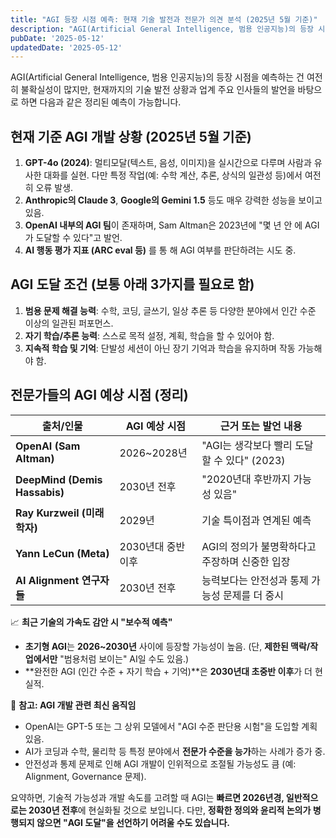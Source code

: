 ```yaml
---
title: "AGI 등장 시점 예측: 현재 기술 발전과 전문가 의견 분석 (2025년 5월 기준)"
description: "AGI(Artificial General Intelligence, 범용 인공지능)의 등장 시점을 예측하는 건 여전히 불확실성이 많지만, 현재까지의 기술 발전 상황과 업계 주요 인사들의 발언을 바탕으로 하면 다음과 같은 정리된 예측이 가능합니다.   현재 기준 AGI 개발 상황 (2025..."
pubDate: '2025-05-12'
updatedDate: '2025-05-12'
---
```


AGI(Artificial General Intelligence, 범용 인공지능)의 등장 시점을 예측하는 건 여전히 불확실성이 많지만, 현재까지의 기술 발전 상황과 업계 주요 인사들의 발언을 바탕으로 하면 다음과 같은 정리된 예측이 가능합니다.

## 현재 기준 AGI 개발 상황 (2025년 5월 기준)

1. **GPT-4o (2024)**: 멀티모달(텍스트, 음성, 이미지)을 실시간으로 다루며 사람과 유사한 대화를 실현. 다만 특정 작업(예: 수학 계산, 추론, 상식의 일관성 등)에서 여전히 오류 발생.
2. **Anthropic의 Claude 3**, **Google의 Gemini 1.5** 등도 매우 강력한 성능을 보이고 있음.
3. **OpenAI 내부의 AGI 팀**이 존재하며, Sam Altman은 2023년에 "몇 년 안
에 AGI가 도달할 수 있다"고 발언.
4. **AI 행동 평가 지표 (ARC eval 등)** 를 통
해 AGI 여부를 판단하려는 시도 중.

## AGI 도달 조건 (보통 아래 3가지를 필요로 함)

1. **범용 문제 해결 능력**: 수학, 코딩, 글쓰기, 일상 추론 등 다양한 분야에서 인간 수준 이상의 일관된 퍼포먼스.
2. **자기 학습/추론 능력**: 스스로 목적 설정, 계획, 학습을 할 수 있어야 함.
3. **지속적 학습 및 기억**: 단발성 세션이 아닌 장기 기억과 학습을 유지하며 작동 가능해야 함.

## 전문가들의 AGI 예상 시점 (정리)

| 출처/인물 | AGI 예상 시점 | 근거 또는 발언 내용 |
| --- | --- | --- |
| **OpenAI (Sam Altman)** | 2026~2028년 | "AGI는 생각보다 빨리 도달할 수 있다" (2023) |
| **DeepMind (Demis Hassabis)** | 2030년 전후 | "2020년대 후반까지 가능성 있음" |
| **Ray Kurzweil (미래학자)** | 2029년 | 기술 특이점과 연계된 예측 |
| **Yann LeCun (Meta)** | 2030년대 중반 이후 | AGI의 정의가 불명확하다고 주장하며 신중한 입장 |
| **AI Alignment 연구자들** | 2030년 전후 | 능력보다는 안전성과 통제 가능성 문제를 더 중시 |

📈 **최근 기술의 가속도 감안 시 "보수적 예측"**
- **초기형 AGI**는 **2026~2030년** 사이에 등장할 가능성이 높음. (단, **제한된 맥락/작업에서만** "범용처럼 보이는" AI일 수도 있음.)
- **완전한 AGI (인간 수준 + 자기 학습 + 기억)**은 **2030년대 초중반 이후**가 더 현실적.

📌 **참고: AGI 개발 관련 최신 움직임**
- OpenAI는 GPT-5 또는 그 상위 모델에서 "AGI 수준 판단용 시험"을 도입할 계획 있음.
- AI가 코딩과 수학, 물리학 등 특정 분야에서 **전문가 수준을 능가**하는 사례가 증가 중.
- 안전성과 통제 문제로 인해 AGI 개발이 인위적으로 조절될 가능성도 큼 (예: Alignment, Governance 문제).

요약하면, 기술적 가능성과 개발 속도를 고려할 때 AGI는 **빠르면 2026년경, 일반적으로는 2030년 전후**에 현실화될 것으로 보입니다. 다만, **정확한 정의와 윤리적 논의가 병행되지 않으면 "AGI 도달"을 선언하기 어려울 수도 있습니다.**
